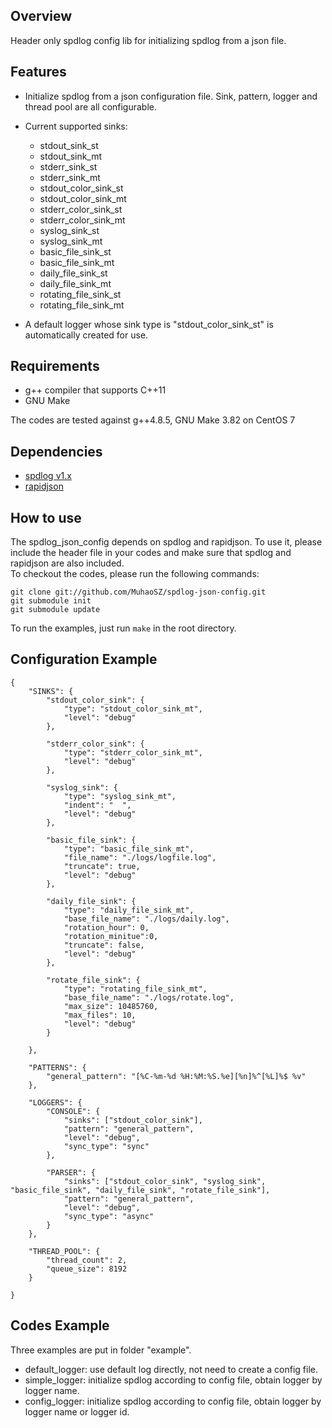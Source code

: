 ## Overview
Header only spdlog config lib for initializing spdlog from a json file. 

## Features
* Initialize spdlog from a json configuration file.
  Sink, pattern, logger and thread pool are all configurable.

* Current supported sinks:  
  - stdout_sink_st
  - stdout_sink_mt
  - stderr_sink_st
  - stderr_sink_mt
  - stdout_color_sink_st
  - stdout_color_sink_mt
  - stderr_color_sink_st
  - stderr_color_sink_mt
  - syslog_sink_st
  - syslog_sink_mt
  - basic_file_sink_st
  - basic_file_sink_mt
  - daily_file_sink_st
  - daily_file_sink_mt
  - rotating_file_sink_st
  - rotating_file_sink_mt

* A default logger whose sink type is "stdout_color_sink_st" is automatically created for use.

## Requirements
* g++ compiler that supports C++11
* GNU Make  

The codes are tested against g++4.8.5, GNU Make 3.82 on CentOS 7

## Dependencies
* [spdlog v1.x](https://github.com/gabime/spdlog)
* [rapidjson](https://github.com/Tencent/rapidjson)

## How to use
The spdlog_json_config depends on spdlog and rapidjson. To use it, please include the header
file in your codes and make sure that spdlog and rapidjson are also included.  
To checkout the codes, please run the following commands:  

    git clone git://github.com/MuhaoSZ/spdlog-json-config.git
    git submodule init
    git submodule update  

To run the examples, just run `make` in the root directory.

## Configuration Example
    {
        "SINKS": {
            "stdout_color_sink": {
                "type": "stdout_color_sink_mt",
                "level": "debug"
            },
    
            "stderr_color_sink": {
                "type": "stderr_color_sink_mt",
                "level": "debug"
            },
    
            "syslog_sink": {
                "type": "syslog_sink_mt",
                "indent": "  ",
                "level": "debug"
            },
    
            "basic_file_sink": {
                "type": "basic_file_sink_mt",
                "file_name": "./logs/logfile.log",
                "truncate": true,
                "level": "debug"
            },
    
            "daily_file_sink": {
                "type": "daily_file_sink_mt",
                "base_file_name": "./logs/daily.log",
                "rotation_hour": 0,
                "rotation_minitue":0,
                "truncate": false,
                "level": "debug"
            },
    
            "rotate_file_sink": {
                "type": "rotating_file_sink_mt",
                "base_file_name": "./logs/rotate.log",
                "max_size": 10485760,
                "max_files": 10,
                "level": "debug"
            }
    
        },
    
        "PATTERNS": {
            "general_pattern": "[%C-%m-%d %H:%M:%S.%e][%n]%^[%L]%$ %v"
        },
    
        "LOGGERS": {
            "CONSOLE": {
                "sinks": ["stdout_color_sink"],
                "pattern": "general_pattern",
                "level": "debug",
                "sync_type": "sync"
            },
    
            "PARSER": {
                "sinks": ["stdout_color_sink", "syslog_sink", "basic_file_sink", "daily_file_sink", "rotate_file_sink"],
                "pattern": "general_pattern",
                "level": "debug",
                "sync_type": "async"
            }
        },
        
        "THREAD_POOL": {
            "thread_count": 2,
            "queue_size": 8192
        }
        
    }


## Codes Example
Three examples are put in folder "example".  
* default_logger: use default log directly, not need to create a config file.
* simple_logger: initialize spdlog according to config file, obtain logger by logger name.
* config_logger: initialize spdlog according to config file, obtain logger by logger name or logger id.


